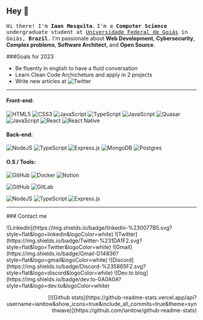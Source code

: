 ## Hey 👋
<p><samp>Hi there! I'm <b>Iaan Mesquita</b>.</samp>
<samp>I'm a <b>Computer Science</b> undergraduate student at <a href="https://www.ufg.br/">Universidade Federal de Goiás</a> in Goiás, <b>Brazil</b>.</samp> I'm passionate about <b>Web Development</b>, <b>Cybersecurity</b>, <b>Complex problems</b>, <b>Software Architect</b>, </b>and <b>Open Source</b>.</samp></p>


###Goals for 2023
- Be fluently in english to have a fluid conversation 
- Learn Clean Code Archicheture and apply in 2 projects
- Write new articles at ![Twitter](https://img.shields.io/badge/Twitter-%231DA1F2.svg?style=flat&logo=Twitter&logoColor=white)

<hr/>

#### Front-end:
![HTML5](https://img.shields.io/badge/html5-%23E34F26.svg?style=flat&logo=html5&logoColor=white)
![CSS3](https://img.shields.io/badge/css3-%231572B6.svg?style=flat&logo=css3&logoColor=white)
![JavaScript](https://img.shields.io/badge/-JavaScript-000000?style=flat&logo=javascript)
	![TypeScript](https://img.shields.io/badge/typescript-%23007ACC.svg?style=flat&logo=typescript&logoColor=white)
![JavaScript](https://img.shields.io/badge/-Vue.js-35495E?style=flat&logo=vue.js&)
![Quasar](https://img.shields.io/badge/Quasar-16B7FB?style=flat&logo=quasar&logoColor=black)
![JavaScript](https://img.shields.io/badge/Tailwind_CSS-38B2AC?style=flat&logo=tailwind-css&logoColor=white)
![React](https://img.shields.io/badge/react-%2320232a.svg?style=flatge&logo=React&logoColor=%2361DAFB)
![React Native](https://img.shields.io/badge/react_native-%2320232a.svg?style=flatge&logo=React&logoColor=%2361DAFB)

#### Back-end:
![NodeJS](https://img.shields.io/badge/node.js-6DA55F?style=flatge&logo=node.js&logoColor=white)
	![TypeScript](https://img.shields.io/badge/typescript-%23007ACC.svg?style=flat&logo=typescript&logoColor=white)
![Express.js](https://img.shields.io/badge/express.js-%23404d59.svg?style=flatge&logo=express&logoColor=%2361DAFB)
![MongoDB](https://img.shields.io/badge/MongoDB-%234ea94b.svg?style=flat&logo=mongodb&logoColor=white)
![Postgres](https://img.shields.io/badge/postgres-%23316192.svg?style=flat&logo=postgresql&logoColor=white)

#### O.S / Tools:
![GitHub](https://img.shields.io/badge/manjaro-%23181717.svg?style=flat&logo=manjaro)
![Docker](https://img.shields.io/badge/docker-%230db7ed.svg?style=flat&logo=docker&logoColor=white)
![Notion](https://img.shields.io/badge/Notion-%23000000.svg?style=flat&logo=notion&logoColor=white)


![GitHub](https://img.shields.io/badge/github-%23121011.svg?style=flat&logo=github&logoColor=white)
![GitLab](https://img.shields.io/badge/gitlab-%23181717.svg?style=flat&logo=gitlab&logoColor=white)

![NodeJS](https://img.shields.io/badge/node.js-6DA55F?style=flatge&logo=node.js&logoColor=white)
	![TypeScript](https://img.shields.io/badge/typescript-%23007ACC.svg?style=flat&logo=typescript&logoColor=white)
![Express.js](https://img.shields.io/badge/express.js-%23404d59.svg?style=flatge&logo=express&logoColor=%2361DAFB)


<hr/>
### Contact me
<p align="left">
![LinkedIn](https://img.shields.io/badge/linkedin-%230077B5.svg?style=flat&logo=linkedin&logoColor=white)
![Twitter](https://img.shields.io/badge/Twitter-%231DA1F2.svg?style=flat&logo=Twitter&logoColor=white)
![Gmail](https://img.shields.io/badge/Gmail-D14836?style=flat&logo=gmail&logoColor=white)
![Discord](https://img.shields.io/badge/Discord-%235865F2.svg?style=flat&logo=discord&logoColor=white)
![Dev.to blog](https://img.shields.io/badge/dev.to-0A0A0A?style=flat&logo=dev.to&logoColor=white)
	</p>
<p align="right">
[![Github stats](https://github-readme-stats.vercel.app/api?username=ianitow&show_icons=true&include_all_commits=true&theme=synthwave)](https://github.com/ianitow/github-readme-stats)

</p>



